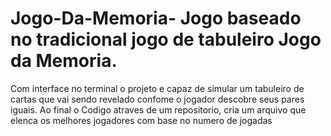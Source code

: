 # Jogo-Da-Memoria- Jogo baseado no tradicional jogo de tabuleiro Jogo da Memoria.
Com interface no terminal o projeto e capaz de simular um tabuleiro de cartas que vai sendo revelado 
confome o jogador descobre seus pares iguais. Ao final o Codigo atraves de um repositorio, cria um arquivo
que elenca os melhores jogadores com base no numero de jogadas
